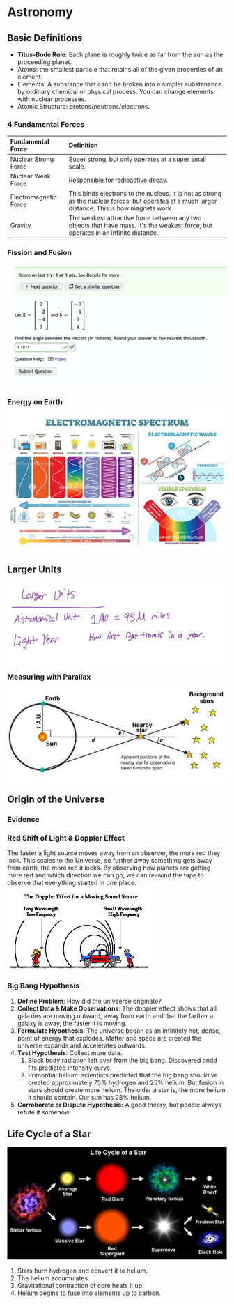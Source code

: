 # Astronomy

## Basic Definitions

* **Titus-Bode Rule**: Each plane is roughly twice as far from the sun as the proceeding planet.
* Atoms: the smallest particle that retains all of the given properties of an element.
* Elements: A substance that can't be broken into a simpler substanance by ordinary chemical or physical process. You can change elements with nuclear processes.
* Atomic Structure: protons/neutrons/electrons.

### 4 Fundamental Forces

| Fundamental Force | Definition |
| :--- | :--- |
| Nuclear Strong Force | Super strong, but only operates at a super small scale. |
| Nuclear Weak Force | Responsible for radioactive decay. |
| Electromagnetic Force | This binds electrons to the nucleus. It is not as strong as the nuclear forces, but operates at a much larger distance. This is how magnets work. |
| Gravity | The weakest attractive force between any two objects that have mass. It's the weakest force, but operates in an infinite distance. |

### Fission and Fusion

![](../../.gitbook/assets/image%20%28531%29.png)

### Energy on Earth

![Retrieved from Pinterest, From VectorMine](../../.gitbook/assets/image%20%28538%29.png)

## Larger Units

![](../../.gitbook/assets/image%20%28535%29.png)

### Measuring with Parallax

![](../../.gitbook/assets/image%20%28534%29.png)

## Origin of the Universe

### Evidence

### Red Shift of Light & Doppler Effect

The faster a light source moves away from an observer, the more red they look. This scales to the Universe, so further away something gets away from earth, the more red it looks. By observing how planets are getting more red and which direction we can go, we can re-wind the tape to observe that everything started in one place. 

![](../../.gitbook/assets/image%20%28533%29.png)

### Big Bang Hypothesis

1. **Define Problem**: How did the univeerse originate?
2. **Collect Data & Make Observations**: The doppler effect shows that all galaxies are moving outward, away from earth and that the farther a galaxy is away, the faster it is moving.
3. **Formulate Hypothesis**: The universe began as an infinitely hot, dense, point of energy that explodes. Matter and space are created the universe expands and accelerates outwards.
4. **Test Hypothesis**: Collect more data. 
   1. Black body radiation left over from the big bang. Discovered andd fits predicted intensity curve.
   2. Primordial helium: scientists predicted that the big bang should've created approximately 75% hydrogen and 25% helium. But fusion in stars should create more helium. The older a star is, the more helium it should contain. Our sun has 28% helium. 
5. **Corroborate or Dispute Hypothesis:** A good theory, but people always refute it somehow.

## Life Cycle of a Star

![](../../.gitbook/assets/image%20%28545%29.png)

1. Stars burn hydrogen and convert it to helium.
2. The helium accumulates.
3. Gravitational contraction of core heats it up.
4. Helium begins to fuse into elements up to carbon.

